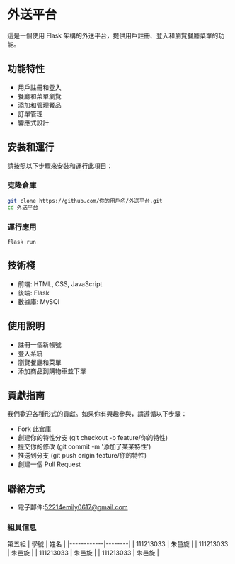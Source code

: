 # 外送平台

這是一個使用 Flask 架構的外送平台，提供用戶註冊、登入和瀏覽餐廳菜單的功能。

## 功能特性

- 用戶註冊和登入
- 餐廳和菜單瀏覽
- 添加和管理餐品
- 訂單管理
- 響應式設計

## 安裝和運行

請按照以下步驟來安裝和運行此項目：

### 克隆倉庫

```bash
git clone https://github.com/你的用戶名/外送平台.git
cd 外送平台
```
### 運行應用
```
flask run
```

## 技術棧
- 前端: HTML, CSS, JavaScript
- 後端: Flask
- 數據庫: MySQl

## 使用說明
- 註冊一個新帳號
- 登入系統
- 瀏覽餐廳和菜單
- 添加商品到購物車並下單

## 貢獻指南
我們歡迎各種形式的貢獻。如果你有興趣參與，請遵循以下步驟：
- Fork 此倉庫
- 創建你的特性分支 (git checkout -b feature/你的特性)
- 提交你的修改 (git commit -m '添加了某某特性')
- 推送到分支 (git push origin feature/你的特性)
- 創建一個 Pull Request

## 聯絡方式
- 電子郵件:52214emily0617@gmail.com

### 組員信息
第五組
| 學號       | 姓名   |
|------------|--------|
| 111213033  | 朱邑旋 |
| 111213033  | 朱邑旋 |
| 111213033  | 朱邑旋 |
| 111213033  | 朱邑旋 |

